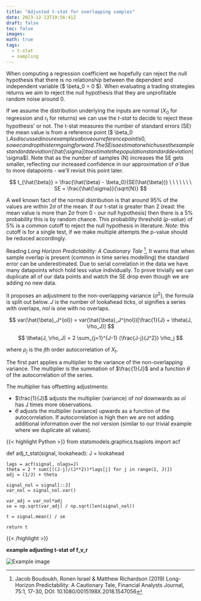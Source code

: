 ```yaml
---
title: "Adjusted t-stat for overlapping samples"
date: 2023-12-13T19:56:41Z
draft: false
toc: false
images:
math: true
tags:
  - t-stat
  - sampling
---
```


When computing a regression coefficient we hopefully can reject the null hypothesis that there is no relationship between the dependent and independent variable ($ \beta_0 = 0 $). When evaluating a trading strategies returns we aim to reject the null hypothesis that they are unprofitable random noise around 0. 

If we assume the distribution underlying the inputs are normal ($X_{0}$ for regression and $r_{t}$ for returns) we can use the *t-stat* to decide to reject these hypothesis' or not. The t-stat measures the number of standard errors (SE) the mean value is from a reference point ($ \beta_0 $). As discussed in our examples above our reference point is 0, so we can drop this term going forward. The SE is a estimator which uses the sample standard deviation ($\hat{\sigma}$) to estimate the population standard deviation ($\sigma$). Note that as the number of samples (N) increases the SE gets smaller, reflecting our increased confidence in our approximation of $\hat{\sigma}$ due to more datapoints - we'll revisit this point later.

$$ t_{\hat{\beta}} = \frac{\hat{\beta} - \beta_0}{SE(\hat{\beta})} \ \ \ \ \ \ \ SE = \frac{\hat{\sigma}}{\sqrt{N}} $$

A well known fact of the normal distribution is that around 95% of the values are within $2\sigma$ of the mean. If our t-stat is greater than 2 (read: the mean value is more than $2\sigma$ from 0 - our null hypothesis) then there is a 5% probability this is by random chance. This probability threshold (*p-value*) of 5% is a common cutoff to reject the null hypothesis in literature. *Note:* this cutoff is for a single test, if we make multiple attempts the p-value should be reduced accordingly.

Reading *Long Horizon Predictability: A Cautionary Tale* [^1], It warns that when sample overlap is present (common in time series modelling) the standard error can be underestimated. Due to serial correlation in the data we have many datapoints which hold less value individually. To prove trivially we can duplicate all of our data points and watch the SE drop even though we are adding no new data.

It proposes an adjustment to the non-overlapping variance ($\sigma^2$), the formula is split out below. *J* is the number of lookahead ticks, *ol* signifies a series with overlaps, *nol* is one with no overlaps.

$$ 
var(\hat{\beta}_J^{ol}) = var(\hat{\beta}_J^{nol})[\frac{1}{J} + \theta(J, \rho_J)] 
$$ 

$$ \theta(J, \rho_J) = 2 \sum_{j=1}^{J-1} (\frac{J-j}{J^2}) \rho_j $$

where $\rho_j$ is the $j$th order autocorrelation of $X_{t}$.

The first part applies a multiplier to the variance of the non-overlapping variance. The multiplier is the summation of $\frac{1}{J}$ and a function $\theta$ of the autocorrelation of the series.

The multiplier has offsetting adjustments:
* $\frac{1}{J}$ adjusts the multiplier (variance) of *nol* downwards as *ol* has J times more observations.
* $\theta$ adjusts the multiplier (variance) upwards as a function of the autocorrelation.  If autocorrelation is high then we are not adding additional information over the *nol* version (similar to our trivial example where we duplicate all values).

{{< highlight Python >}}
from statsmodels.graphics.tsaplots import acf

def adj_t_stat(signal, lookahead):
    J = lookahead
    
    lags = acf(signal, nlags=J)
    theta = 2 * sum([((J-j)/(J**2))*lags[j] for j in range(1, J)])
    adj = (1/J) + theta
    
    signal_nol = signal[::J]
    var_nol = signal_nol.var()
    
    var_adj = var_nol*adj
    se = np.sqrt(var_adj) / np.sqrt(len(signal_nol))
    
    t = signal.mean() / se
    
    return t
{{< /highlight >}}

**example adjusting t-stat of f_v_r** 

![Example image](/blog/static/images/adj_t_stat.png)

[^1]: Jacob Boudoukh, Ronen Israel & Matthew Richardson (2019) Long-Horizon Predictability: A Cautionary Tale, Financial Analysts Journal, 75:1, 17-30, DOI: 10.1080/0015198X.2018.1547056
